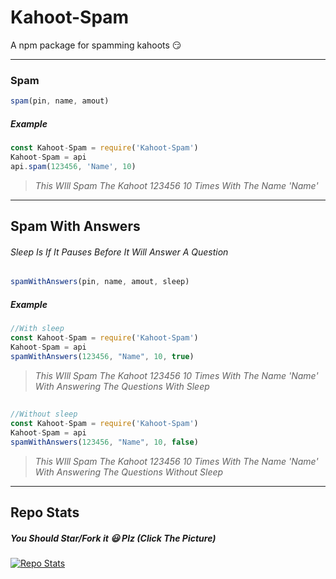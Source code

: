 # Kahoot-Spam
A npm package for spamming kahoots 😏 

---
### Spam
```js
spam(pin, name, amout)
```
##### Example
```js
const Kahoot-Spam = require('Kahoot-Spam')
Kahoot-Spam = api
api.spam(123456, 'Name', 10)
```
> *This WIll Spam The Kahoot 123456 10 Times With The Name 'Name'*
---
## Spam With Answers
###### Sleep Is If It Pauses Before It Will Answer A Question
```js
spamWithAnswers(pin, name, amout, sleep)
```
##### Example
```js
//With sleep
const Kahoot-Spam = require('Kahoot-Spam')
Kahoot-Spam = api
spamWithAnswers(123456, "Name", 10, true)
```
> *This WIll Spam The Kahoot 123456 10 Times With The Name 'Name' With Answering The Questions With Sleep*
##
```js
//Without sleep
const Kahoot-Spam = require('Kahoot-Spam')
Kahoot-Spam = api
spamWithAnswers(123456, "Name", 10, false)
```
> *This WIll Spam The Kahoot 123456 10 Times With The Name 'Name' With Answering The Questions Without Sleep*
---
## Repo Stats
##### You Should Star/Fork it 😃 Plz (Click The Picture)
[![Repo Stats](https://github-readme-stats.vercel.app/api/pin/?username=Mafia-boss-lvl-420&repo=Kahoot-Spam&theme=dark&show_icons=true)](https://github.com/Mafia-boss-lvl-420/Kahoot-Spam)